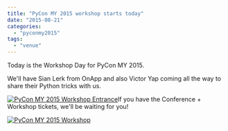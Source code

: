 ```yaml
---
title: "PyCon MY 2015 workshop starts today"
date: "2015-08-21"
categories:
  - "pyconmy2015"
tags:
  - "venue"
---
```


Today is the Workshop Day for PyCon MY 2015.

We'll have Sian Lerk from OnApp and also Victor Yap coming all the way to share their Python tricks with us.

[![PyCon MY 2015 Workshop Entrance](/archived-images/2015-08-21-08-23-54.jpg?w=660)](/archived-images/2015-08-21-08-23-54.jpg)If you have the Conference + Workshop tickets, we'll be waiting for you!

[![PyCon MY 2015 Workshop](/archived-images/2015-08-21-08-04-19.jpg?w=660)](/archived-images/2015-08-21-08-04-19.jpg)

